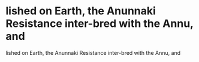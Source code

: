 # lished on Earth, the Anunnaki Resistance inter-bred with the Annu, and

lished on Earth, the Anunnaki Resistance inter-bred with the Annu, and